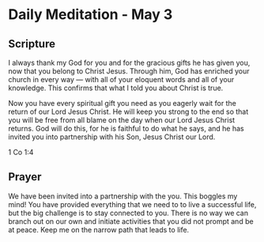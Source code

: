 # Daily Meditation - May 3

## Scripture

I always thank my God for you and for the gracious gifts he has given you, now
that you belong to Christ Jesus.  Through him, God has enriched your church in
every way — with all of your eloquent words and all of your knowledge.  This
confirms that what I told you about Christ is true.  

Now you have every
spiritual gift you need as you eagerly wait for the return of our Lord Jesus
Christ.  He will keep you strong to the end so that you will be free from all
blame on the day when our Lord Jesus Christ returns.    God  will do this, for
he is faithful to do what he says, and he has invited  you into partnership with
his Son, Jesus Christ our Lord.

1 Co 1:4


## Prayer

We have been invited into a partnership with the you.  This boggles my mind!
You have provided everything that we need to to live a successful life, but
the big challenge is to stay connected to you.  There is no way we can branch
out on our own and initiate activities that you did not prompt and be at
peace.  Keep me on the narrow path that leads to life. 

